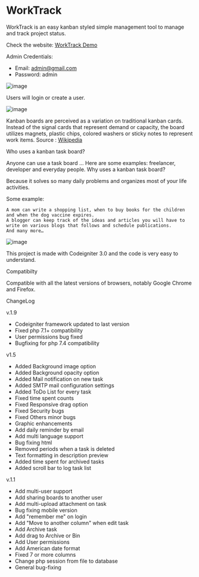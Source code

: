 # WorkTrack
WorkTrack is an easy kanban styled simple management tool to manage and track project status.

Check the website: <a href="http://www.worktrack.pubdeliver.com/" target="_blank" style="text-decoration: underline;"> <u>WorkTrack Demo</u> </a>

Admin Credentials:

- Email: admin@gmail.com
- Password: admin

![image](https://user-images.githubusercontent.com/50694227/118141730-5f869a80-b412-11eb-99ae-82559a068807.png)

Users will login or create a user.

![image](https://user-images.githubusercontent.com/50694227/118156966-a54b5f00-b422-11eb-9d13-84ca76c787e2.png)


Kanban boards are perceived as a variation on traditional kanban cards. Instead of the signal cards that represent demand or capacity, the board utilizes magnets, plastic chips, colored washers or sticky notes to represent work items. Source : <a href="https://en.wikipedia.org/wiki/Kanban_board" target="_blank" style="text-decoration: underline;"> <u> Wikipedia</u> </a>



Who uses a kanban task board?

Anyone can use a task board … Here are some examples: freelancer, developer and everyday people.
Why uses a kanban task board?

Because it solves so many daily problems and organizes most of your life activities.

Some example:

    A mom can write a shopping list, when to buy books for the children and when the dog vaccine expires.
    A blogger can keep track of the ideas and articles you will have to write on various blogs that follows and schedule publications.
    And many more…
    
![image](https://user-images.githubusercontent.com/50694227/118156849-8351dc80-b422-11eb-8070-b3841acf5c67.png)

This project is made with Codeigniter 3.0 and the code is very easy to understand.

Compatibilty

Compatible with all the latest versions of browsers, notably Google Chrome and Firefox.



ChangeLog

v.1.9
- Codeigniter framework updated to last version
- Fixed php 7.1+ compatibility
- User permissions bug fixed
- Bugfixing for php 7.4 compatibility


v1.5 
- Added Background image option
- Added Background opacity option
- Added Mail notification on new task
- Added SMTP mail configuration settings
- Added ToDo List for every task
- Fixed time spent counts
- Fixed Responsive drag option
- Fixed Security bugs
- Fixed Others minor bugs
- Graphic enhancements
- Add daily reminder by email
- Add multi language support
- Bug fixing html
- Removed periods when a task is deleted
- Text formatting in description preview
- Added time spent for archived tasks
- Added scroll bar to log task list


v.1.1
- Add multi-user support
- Add sharing boards to another user
- Add multi-upload attachment on task
- Bug fixing mobile version
- Add "remember me" on login
- Add "Move to another column" when edit task
- Add Archive task
- Add drag to Archive or Bin
- Add User permissions
- Add American date format
- Fixed 7 or more columns
- Change php session from file to database
- General bug-fixing



